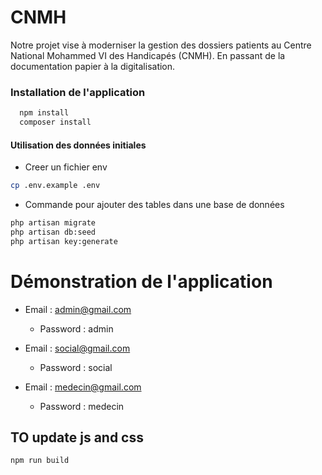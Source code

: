 # CNMH

Notre projet vise à moderniser la gestion des dossiers patients au Centre National Mohammed VI des Handicapés (CNMH). En passant de la documentation papier à la digitalisation.

### Installation de l'application

```bash
  npm install
  composer install
```

#### Utilisation des données initiales

- Creer un fichier env

```bash
cp .env.example .env
```

- Commande pour ajouter des tables dans une base de données

```bash
php artisan migrate
php artisan db:seed
php artisan key:generate
```

# Démonstration de l'application 

- Email : admin@gmail.com
  - Password : admin
  
- Email : social@gmail.com
  - Password : social

- Email : medecin@gmail.com
  - Password : medecin


## TO update js and css

```bash
npm run build
```